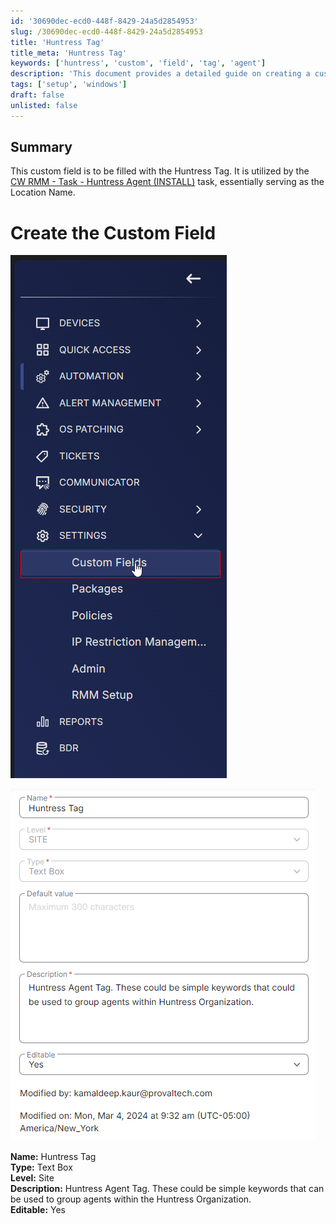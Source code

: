 ```yaml
---
id: '30690dec-ecd0-448f-8429-24a5d2854953'
slug: /30690dec-ecd0-448f-8429-24a5d2854953
title: 'Huntress Tag'
title_meta: 'Huntress Tag'
keywords: ['huntress', 'custom', 'field', 'tag', 'agent']
description: 'This document provides a detailed guide on creating a custom field for the Huntress Tag, which is used in the CW RMM task for Huntress Agent installation. It includes step-by-step instructions and visual aids to assist in the setup process.'
tags: ['setup', 'windows']
draft: false
unlisted: false
---
```


## Summary

This custom field is to be filled with the Huntress Tag. It is utilized by the [CW RMM - Task - Huntress Agent (INSTALL)](/docs/e1f40d15-13f1-465e-9870-653927ad0434) task, essentially serving as the Location Name.

# Create the Custom Field

![Image](../../../static/img/Huntress-Tag/image_1.png)

![Image](../../../static/img/Huntress-Tag/image_2.png)

**Name:** Huntress Tag  
**Type:** Text Box  
**Level:** Site  
**Description:** Huntress Agent Tag. These could be simple keywords that can be used to group agents within the Huntress Organization.  
**Editable:** Yes  


